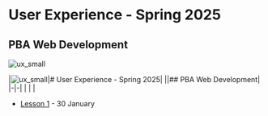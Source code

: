 # User Experience - Spring 2025
## PBA Web Development
![ux_small](https://github.com/user-attachments/assets/301941d6-924d-424f-9c95-b3a431c98f0b)

|![ux_small](https://github.com/user-attachments/assets/301941d6-924d-424f-9c95-b3a431c98f0b)|# User Experience - Spring 2025|
||## PBA Web Development|
|-|-|
| | |
    

- [Lesson 1](https://github.com/arturomorarioja-kea/WD_UX_F25/blob/main/Lesson01/README.md) - 30 January
